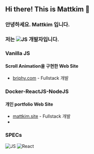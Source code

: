## Hi there! This is Mattkim 👋
### 안녕하세요. Mattkim 입니다.
### 저는 <img alt="JS" src ="https://img.shields.io/badge/JavaScript-F7DF1E.svg?&style=for-the-badge&logo=JavaScript&logoColor=black"/> 개발자입니다.  
  
  
### Vanilla JS
#### Scroll Animation을 구현한 Web Site
- <a href="https://www.briphy.com" target="_blank">briphy.com</a> - Fullstack 개발


### Docker-ReactJS-NodeJS
#### 개인 portfolio Web Site
- <a href="http://mattkim.site" target="_blank">mattkim.site</a> - Fullstack 개발
- 
### SPECs
<img alt="JS" src ="https://img.shields.io/badge/JavaScript-F7DF1E.svg?&style=for-the-badge&logo=JavaScript&logoColor=black"/>
<img alt="React" src ="https://img.shields.io/badge/React-61DAFB.svg?&style=for-the-badge&logo=React&logoColor=black"/>

<!--
**kisonKim/kisonkim** is a ✨ _special_ ✨ repository because its `README.md` (this file) appears on your GitHub profile.

Here are some ideas to get you started:

- 🔭 I’m currently working on ...
- 🌱 I’m currently learning ...
- 👯 I’m looking to collaborate on ...
- 🤔 I’m looking for help with ...
- 💬 Ask me about ...
- 📫 How to reach me: ...
- 😄 Pronouns: ...
- ⚡ Fun fact: ...
-->

<!-- <a href="www.briphy.com" target="_blank"><img src="https://img.shields.io/badge/ReactJS-#000000?style=plastic&logo=React&logoColor=#61DAFB"/></a> -->

